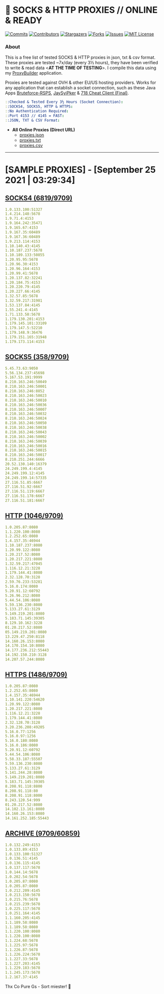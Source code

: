 <!-- MARKDOWN LINKS & IMAGES -->
<!-- https://www.markdownguide.org/basic-syntax/#reference-style-links -->
[contributors-shield]: https://img.shields.io/github/contributors/jetkai/proxy-list?style=for-the-badge
[contributors-url]: https://github.com/jetkai/proxy-list/graphs/contributors
[forks-shield]: https://img.shields.io/github/forks/jetkai/proxy-list?style=for-the-badge
[forks-url]: https://github.com/jetkai/proxy-list/network/members
[stars-shield]: https://img.shields.io/github/stars/jetkai/proxy-list?style=for-the-badge
[stars-url]: https://github.com/jetkai/proxy-list/stargazers
[issues-shield]: https://img.shields.io/github/issues/jetkai/proxy-list?style=for-the-badge
[issues-url]: https://github.com/jetkai/proxy-list/issues
[license-shield]: https://img.shields.io/github/license/jetkai/proxy-list?style=for-the-badge
[license-url]: https://github.com/jetkai/proxy-list/blob/main/LICENSE
[commit-shield]: https://img.shields.io/github/last-commit/jetkai/proxy-list?style=for-the-badge
[commit-url]: https://github.com/jetkai/proxy-list/commits/main

# 🎁 SOCKS & HTTP PROXIES // ONLINE & READY

[![Commits][commit-shield]][commit-url]
[![Contributors][contributors-shield]][contributors-url]
[![Stargazers][stars-shield]][stars-url]
[![Forks][forks-shield]][forks-url]
[![Issues][issues-shield]][issues-url]
[![MIT License][license-shield]][license-url]

### About
This is a free list of tested SOCKS & HTTP proxies in json, txt & csv format. These proxies are tested ~7x/day (every 3½ hours), they have been verified to write & read data <**AT THE TIME OF TESTING**>. I compile this data using my [ProxyBuilder](https://github.com/jetkai/ProxyBuilder) application.

Proxies are tested against OVH & other EU/US hosting providers. Works for any application that can establish a socket connection, such as these Java Apps [Bruteforce-RSPS](https://github.com/KaiBurton/Bruteforce-RSPS), [JaySyiPker](https://github.com/JayArrowz/JaySyiPker) & [718 Cheat Client (Final)](https://github.com/KaiBurton/718-Cheat-Client-Final). 

```yaml
::Checked & Tested Every 3½ Hours (Socket Connection):
::SOCKS4, SOCKS5, HTTP & HTTPS:
::No Authentication Required:
::Port 4153 // 4145 = FAST:
::JSON, TXT & CSV Format:
```

- **All Online Proxies (Direct URL)**
  - [proxies.json](https://raw.githubusercontent.com/jetkai/proxy-list/main/proxies.json)
  - [proxies.txt](https://raw.githubusercontent.com/jetkai/proxy-list/main/proxies.txt)
  - [proxies.csv](https://raw.githubusercontent.com/jetkai/proxy-list/main/proxies.csv)

---

# [SAMPLE PROXIES] - [September 25 2021 | 03:29:34]

## [SOCKS4 (6819/9709)](https://raw.githubusercontent.com/jetkai/proxy-list/main/proxies-socks4.txt)
```yaml
1.0.133.100:51327
1.4.214.148:5678
1.9.71.4:4153
1.9.164.242:35471
1.9.165.67:4153
1.9.167.35:60489
1.9.167.36:60489
1.9.213.114:4153
1.10.140.43:4145
1.10.187.237:5678
1.10.189.133:50855
1.20.95.95:5678
1.20.96.30:4153
1.20.96.164:4153
1.20.99.41:5678
1.20.137.82:32241
1.20.184.75:4153
1.20.220.79:4145
1.20.227.66:4145
1.32.57.85:5678
1.32.59.217:31981
1.53.137.84:4145
1.55.241.4:4145
1.71.133.58:5678
1.179.130.201:4153
1.179.145.101:33109
1.179.147.5:52210
1.179.148.9:36476
1.179.151.165:31948
1.179.173.114:4153
```

## [SOCKS5 (358/9709)](https://raw.githubusercontent.com/jetkai/proxy-list/main/proxies-socks5.txt)
```yaml
5.45.73.63:9050
5.56.134.237:45698
5.167.53.191:9999
8.210.163.246:50049
8.210.163.246:50001
8.210.163.246:8852
8.210.163.246:50023
8.210.163.246:50010
8.210.163.246:50036
8.210.163.246:50007
8.210.163.246:50032
8.210.163.246:50024
8.210.163.246:50050
8.210.163.246:50038
8.210.163.246:50043
8.210.163.246:50002
8.210.163.246:50039
8.210.163.246:50016
8.210.163.246:50015
8.210.163.246:50017
8.210.251.244:6666
20.52.130.140:16379
24.249.199.4:4145
24.249.199.12:4145
24.249.199.14:57335
27.116.51.85:6667
27.116.51.92:6667
27.116.51.119:6667
27.116.51.178:6667
27.116.51.181:6667
```

## [HTTP (1046/9709)](https://raw.githubusercontent.com/jetkai/proxy-list/main/proxies-http.txt)
```yaml
1.0.205.87:8080
1.1.220.100:8080
1.2.252.65:8080
1.4.157.35:46944
1.10.187.237:8080
1.20.99.122:8080
1.20.217.52:8080
1.20.217.221:8080
1.32.59.217:47045
1.116.12.21:3228
1.179.144.41:8080
2.32.128.70:3128
2.59.76.233:53281
5.16.0.174:8080
5.20.91.12:60792
5.26.96.212:8080
5.44.54.106:8080
5.59.136.230:8080
5.133.27.61:3129
5.149.219.201:8080
5.183.71.145:39305
8.129.10.162:3228
01.20.217.52:8080
05.149.219.201:8080
13.229.47.250:8118
14.160.26.153:8080
14.170.154.10:8080
14.177.236.212:55443
14.192.150.210:3128
14.207.57.244:8080
```

## [HTTPS (1486/9709)](https://raw.githubusercontent.com/jetkai/proxy-list/main/proxies-https.txt)
```yaml
1.0.205.87:8080
1.2.252.65:8080
1.4.157.35:46944
1.10.141.220:54620
1.20.99.122:8080
1.20.217.221:8080
1.116.12.21:3228
1.179.144.41:8080
2.32.128.70:3128
3.20.236.208:49205
5.16.0.77:1256
5.16.0.97:1256
5.16.0.180:8080
5.16.0.186:8080
5.20.91.12:60792
5.44.54.106:8080
5.58.33.187:55507
5.59.136.230:8080
5.133.27.61:3129
5.141.244.28:8080
5.149.219.201:8080
5.183.71.145:39305
8.208.91.118:8800
8.208.91.118:80
8.208.91.118:8000
8.243.120.54:999
01.20.217.52:8080
14.102.13.161:8080
14.160.26.153:8080
14.161.252.185:55443
```

## [ARCHIVE (9709/60859)](https://raw.githubusercontent.com/jetkai/proxy-list/main/archive/working-proxies-history.txt)
```yaml
1.0.132.249:4153
1.0.133.89:4153
1.0.133.100:51327
1.0.136.51:4145
1.0.136.115:4145
1.0.137.117:5678
1.0.144.14:5678
1.0.202.54:5678
1.0.205.87:8080
1.0.205.87:8080
1.0.212.209:4145
1.0.213.150:5678
1.0.215.76:5678
1.0.215.239:5678
1.0.225.117:5678
1.0.251.164:4145
1.1.160.205:4145
1.1.189.58:8080
1.1.189.58:8080
1.1.220.100:8080
1.1.220.100:8080
1.1.224.68:5678
1.1.225.97:5678
1.1.226.87:5678
1.1.226.224:5678
1.1.227.33:5678
1.1.227.203:4145
1.1.229.183:5678
1.1.245.173:5678
1.2.167.37:4145
```



Thx Co Pure Gs - Sort miester! 💟